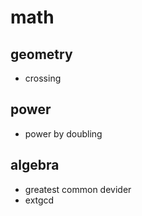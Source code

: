 # math
## geometry
  - crossing

## power
  - power by doubling

## algebra
  - greatest common devider
  - extgcd
